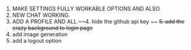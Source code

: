 1. MAKE SETTINGS FULLY WORKABLE OPTIONS AND ALSO 
2. NEW CHAT WORKING.
3. ADD A PROFILE AND ALL
~~4. hide the github api key ~~
~~5. add the crazy background to login page~~
6. add image generation
7. add a logout option